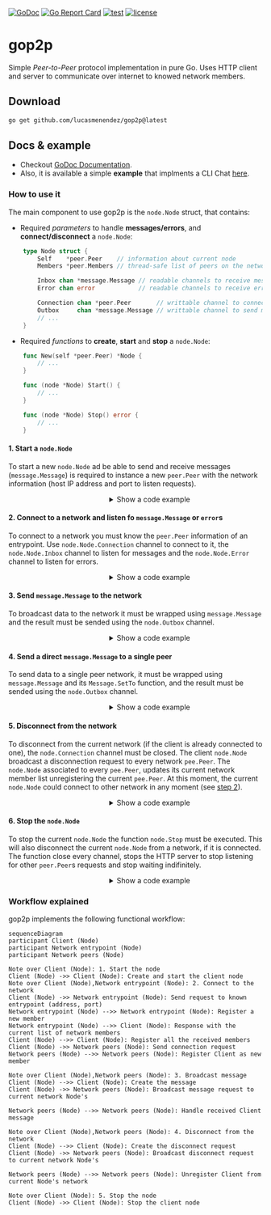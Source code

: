 [![GoDoc](https://godoc.org/github.com/lucasmenendez/gop2p?status.svg)](https://godoc.org/github.com/lucasmenendez/gop2p) 
[![Go Report Card](https://goreportcard.com/badge/github.com/lucasmenendez/gop2p)](https://goreportcard.com/report/github.com/lucasmenendez/gop2p)
[![test](https://github.com/lucasmenendez/gop2p/workflows/test/badge.svg)](https://github.com/lucasmenendez/gop2p/actions?query=workflow%3Atest)
[![license](https://img.shields.io/github/license/lucasmenendez/gop2p)](LICENSE)

# gop2p
Simple *Peer-to-Peer* protocol implementation in pure Go. Uses HTTP client and server to communicate over internet to knowed network members.

## Download
```bash
go get github.com/lucasmenendez/gop2p@latest
```

## Docs & example
- Checkout [GoDoc Documentation](https://godoc.org/github.com/lucasmenendez/gop2p).
- Also, it is available a simple **example** that implments a CLI Chat [here](example/cli-chat/).

### How to use it
The main component to use gop2p is the `node.Node` struct, that contains: 

 * Required _parameters_ to handle **messages/errors**, and **connect/disconnect** a `node.Node`:

```go
    type Node struct {
        Self    *peer.Peer    // information about current node
        Members *peer.Members // thread-safe list of peers on the network

        Inbox chan *message.Message // readable channels to receive messages
        Error chan error            // readable channels to receive errors

        Connection chan *peer.Peer       // writtable channel to connect to a Peer
        Outbox     chan *message.Message // writtable channel to send messages
        // ...
    }
```

 * Required _functions_ to **create**, **start** and **stop** a `node.Node`:

```go
    func New(self *peer.Peer) *Node {
        // ...
    }

    func (node *Node) Start() {
        // ...
    }

    func (node *Node) Stop() error {
        // ...
    }
```

#### 1. Start a `node.Node`

To start a new `node.Node` ad be able to send and receive messages (`message.Message`) is required to instance a new `peer.Peer` with the network information (host IP address and port to listen requests).

<details>
<summary style="padding-left: 5vh">Show a code example</summary>

```go
package main

import (
	"log"

	"github.com/lucasmenendez/gop2p/pkg/node"
	"github.com/lucasmenendez/gop2p/pkg/message"
	"github.com/lucasmenendez/gop2p/pkg/peer"
)

func main() {
    // Instance a new peer that identifies the current node
    self, _ := peer.Me(5001, false)
    // [FOR REMOTE CLIENT] self, _ := peer.Me(5001, true)

    // Create a new node with the self peer defined
    client := node.New(self)

    // Start listening to be able to send and receive messages
    client.Start()

    //...
}

```
</details>

<div id="step-2"></div>

#### 2. Connect to a network and listen fo `message.Message` or `error`s
To connect to a network you must know the `peer.Peer` information of an entrypoint. Use `node.Node.Connection` channel to connect to it, the `node.Node.Inbox` channel to listen for messages and the `node.Node.Error` channel to listen for errors.

<details>
<summary style="padding-left: 5vh">Show a code example</summary>

```go
package main

import (
	"log"

	"github.com/lucasmenendez/gop2p/pkg/node"
	"github.com/lucasmenendez/gop2p/pkg/message"
	"github.com/lucasmenendez/gop2p/pkg/peer"
)

func main() {
    // ...

    // Create an entry point peer
    entryPoint, _ := peer.Me(5000, false)
    // [REMOTE ENTRYPOINT] entryPoint, _ := peer.New("192.68.1.43", 5000)

    // Connection to the defined entry point peer usign the Connect channel
    client.Connection <- entryPoint

    // Print incoming messages and errors. Every incoming message is populated
    // through Node.Inbox, and every error channel that occurs trough Node.Error
    // channel
    logger := log.New(os.Stdout, "", 0)
    go func(logger *log.Logger) {
        for {
            select {
            case msg := <-client.Inbox:
                logger.Printf("[%s] -> %s\n", msg.From.String(), string(msg.Data))
            case err := <-client.Error:
                logger.Fatalln(err)
            }
        }
    }(logger)

    // ...
}
```
</details>

#### 3. Send `message.Message` to the network 
To broadcast data to the network it must be wrapped using `message.Message` and the result must be sended using the `node.Outbox` channel.

<details>
<summary style="padding-left: 5vh">Show a code example</summary>

```go
package main

import (
	"log"

	"github.com/lucasmenendez/gop2p/pkg/node"
	"github.com/lucasmenendez/gop2p/pkg/message"
	"github.com/lucasmenendez/gop2p/pkg/peer"
)

func main() {
    // ...

    // Create a []byte message
    data := []byte("Hello network!")
    // Create a message with Node.Self information as sender and the created 
    // data
    msg := new(message.Message).SetFrom(client.Self).SetData(data)
    // Broadcast the message to the network putting it into the Node.Outbox 
    // channel
    client.Outbox <- msg

    // ...
}
```
</details>

#### 4. Send a direct `message.Message` to a single peer
To send data to a single peer network, it must be wrapped using `message.Message` and its `Message.SetTo` function, and the result must be sended using the `node.Outbox` channel.

<details>
<summary style="padding-left: 5vh">Show a code example</summary>

```go
package main

import (
	"log"

	"github.com/lucasmenendez/gop2p/pkg/node"
	"github.com/lucasmenendez/gop2p/pkg/message"
	"github.com/lucasmenendez/gop2p/pkg/peer"
)

func main() {
    // ...

    // Create a []byte message
    data := []byte("Hello network!")
    // Create a message with Node.Self information as sender, the created data 
    // and de intended peer.
    msg := new(message.Message).SetFrom(client.Self).SetData(data).SetTo(entryPoint)
    // Send the message to defined peer putting it into the Node.Outbox channel
    client.Outbox <- msg

    // ...
}
```
</details>

#### 5. Disconnect from the network 
To disconnect from the current network (if the client is already connected to one), the `node.Connection` channel must be closed. The client `node.Node` broadcast a disconnection request to every network `pee.Peer`. The `node.Node` associated to every `pee.Peer`, updates its current network member list unregistering the current `pee.Peer`. At this moment, the current `node.Node` could connect to other network in any moment (see [step 2](#step-2)).

<details>
<summary style="padding-left: 5vh">Show a code example</summary>

```go
package main

import (
	"log"

	"github.com/lucasmenendez/gop2p/pkg/node"
	"github.com/lucasmenendez/gop2p/pkg/message"
	"github.com/lucasmenendez/gop2p/pkg/peer"
)

func main() {
    // ...

    // Close the Node.Connection channel to disconnect from the network
    close(client.Connection)

    // ...
}
```

</details>

#### 6. Stop the `node.Node`
To stop the current `node.Node` the function `node.Stop` must be executed. This will also disconnect the current `node.Node` from a network, if it is connected. The function close every channel, stops the HTTP server to stop listening for other `peer.Peer`s requests and stop waiting indifinitely.

<details>
<summary style="padding-left: 5vh">Show a code example</summary>

```go
package main

import (
	"log"

	"github.com/lucasmenendez/gop2p/pkg/node"
	"github.com/lucasmenendez/gop2p/pkg/message"
	"github.com/lucasmenendez/gop2p/pkg/peer"
)

func main() {
    // ...

    // Stop the Node
    if err := client.Stop(); err != {
        logger.Fatalln(err)
    }
}
```

</details>

### Workflow explained

gop2p implements the following functional workflow:

```mermaid
sequenceDiagram
participant Client (Node)
participant Network entrypoint (Node)
participant Network peers (Node)

Note over Client (Node): 1. Start the node
Client (Node) ->> Client (Node): Create and start the client node
Note over Client (Node),Network entrypoint (Node): 2. Connect to the network
Client (Node) ->> Network entrypoint (Node): Send request to known entrypoint (address, port)
Network entrypoint (Node) -->> Network entrypoint (Node): Register a new member
Network entrypoint (Node) -->> Client (Node): Response with the current list of network members
Client (Node) -->> Client (Node): Register all the received members
Client (Node) ->> Network peers (Node): Send connection request
Network peers (Node) -->> Network peers (Node): Register Client as new member

Note over Client (Node),Network peers (Node): 3. Broadcast message
Client (Node) -->> Client (Node): Create the message
Client (Node) ->> Network peers (Node): Broadcast message request to current network Node's

Network peers (Node) -->> Network peers (Node): Handle received Client message

Note over Client (Node),Network peers (Node): 4. Disconnect from the network
Client (Node) -->> Client (Node): Create the disconnect request
Client (Node) ->> Network peers (Node): Broadcast disconnect request to current network Node's

Network peers (Node) -->> Network peers (Node): Unregister Client from current Node's network

Note over Client (Node): 5. Stop the node
Client (Node) ->> Client (Node): Stop the client node
```